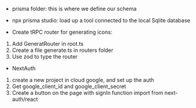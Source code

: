 - prisma folder: this is where we define our schema

- npx prisma studio: load up a tool connected to the local Sqlite database

- Create tRPC router for generating icons:

1. Add GeneratRouter in root.ts
2. Create a file generate.ts in routers folder
3. Use zod to type the router

- NextAuth

1. create a new project in cloud google, and set up the auth
2. Get google_client_id and google_client_secret
3. Create a button on the page with signIn function import from next-auth/react
